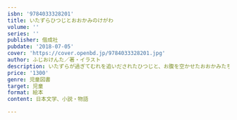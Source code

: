 ```yaml
---
isbn: '9784033328201'
title: いたずらひつじとおおかみのけがわ
volume: ''
series: ''
publisher: 偕成社
pubdate: '2018-07-05'
cover: 'https://cover.openbd.jp/9784033328201.jpg'
author: ふじおけんた／著・イラスト
description: いたずらが過ぎてむれを追いだされたひつじと、お腹を空かせたおおかみたちのユーモラスな話。
price: '1300'
genre: 児童図書
target: 児童
format: 絵本
content: 日本文学、小説・物語

---
```

